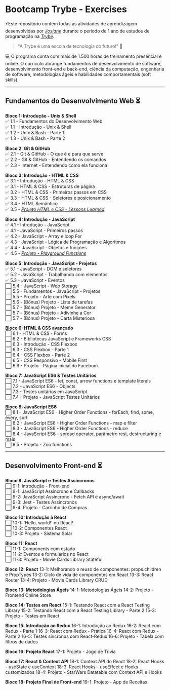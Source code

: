 # Bootcamp Trybe - Exercises  

⚡Este repositório contém todas as atividades de aprendizagem desenvolvidas por _[Josiane](www.linkedin.com/in/josiane-lima-coding)_ durante o período de 1 ano de estudos de programação na _[Trybe](https://www.betrybe.com/)_.

>"A Trybe é uma escola de tecnologia do futuro!" 🚀

💻 O programa conta com mais de 1.500 horas de treinamento presencial e online. O currículo abrange fundamentos de desenvolvimento de software, desenvolvimento front-end e back-end, ciência da computação, engenharia de software, metodologias ágeis e habilidades comportamentais (soft skills).

<hr>

## Fundamentos do Desenvolvimento Web ⏳

<strong>Bloco 1: Introdução - Unix & Shell</strong>
<br>✅ 1.1 - Fundamentos do Desenvolvimento Web
<br>✅ 1.1 - Introdução - Unix & Shell
<br>✅ 1.2 - Unix & Bash - Parte 1
<br>✅ 1.3 - Unix & Bash - Parte 2

<strong>Bloco 2: Git & GitHub</strong>
<br>✅ 2.1 - Git & GitHub  - O que é e para que serve
<br>✅ 2.2 - Git & GitHub - Entendendo os comandos
<br>✅ 2.3 - Internet - Entendendo como ela funciona

<strong>Bloco 3: Introdução - HTML & CSS</strong>
<br>✅ 3.1 - Introdução - HTML & CSS
<br>✅ 3.1 - HTML & CSS - Estruturas de página
<br>✅ 3.2 - HTML & CSS - Primeiros passos em CSS
<br>✅ 3.3 - HTML & CSS - Seletores e posicionamento
<br>✅ 3.4 - HTML Semântico
<br>✅ 3.5 - _[Projeto HTML e CSS - Lessons Learned](https://github.com/tryber/sd-026-a-project-lessons-learned/pull/122)_

<strong>Bloco 4: Introdução - JavaScript</strong>
<br>✅ 4.1 - Introdução - JavaScript
<br>✅ 4.1 - JavaScript - Primeiros passos
<br>✅ 4.2 - JavaScript - Array e loop For
<br>✅ 4.3 - JavaScript - Lógica de Programação e Algoritmos
<br>✅ 4.4 - JavaScript - Objetos e funções
<br>✅ 4.5 - _[Projeto - Playground Functions](https://github.com/tryber/sd-t26-a-project-playground-functions/pull/78)_  

<strong>Bloco 5: Introdução - JavaScript - Projetos</strong>
<br>✅ 5.1 - JavaScript - DOM e seletores
<br>✅ 5.2 - JavaScript - Trabalhando com elementos
<br>✅ 5.3 - JavaScript - Eventos
<br>⬜ 5.4 - JavaScript - Web Storage
<br>⬜ 5.5 - Fundamentos - JavaScript - Projetos
<br>⬜ 5.5 - Projeto - Arte com Pixels
<br>⬜ 5.6 - (Bônus) Projeto - Lista de tarefas
<br>⬜ 5.7 - (Bônus) Projeto - Meme Generator
<br>⬜ 5.7 - (Bônus) Projeto - Adivinhe a Cor
<br>⬜ 5.7 - (Bônus) Projeto - Carta Misteriosa

<strong>Bloco 6: HTML & CSS avançado</strong>
<br>⬜ 6.1 - HTML & CSS - Forms
<br>⬜ 6.2 - Bibliotecas JavaScript e Frameworks CSS
<br>⬜ 6.3 - Introdução - CSS Flexbox
<br>⬜ 6.3 - CSS Flexbox - Parte 1
<br>⬜ 6.4 - CSS Flexbox - Parte 2
<br>⬜ 6.5 - CSS Responsivo - Mobile First
<br>⬜ 6.6 - Projeto - Página inicial do Facebook

<strong>Bloco 7: JavaScript ES6 & Testes Unitários</strong>
<br>⬜ 7.1 - JavaScript ES6 - let, const, arrow functions e template literals
<br>⬜ 7.2 - JavaScript ES6 - Objects
<br>⬜ 7.3 - Testes unitários em JavaScript
<br>⬜ 7.4 - Projeto - JavaScript Testes Unitários

<strong>Bloco 8: JavaScript ES6</strong>
<br>⬜ 8.1 - JavaScript ES6 - Higher Order Functions - forEach, find, some, every, sort
<br>⬜ 8.2 - JavaScript ES6 - Higher Order Functions - map e filter
<br>⬜ 8.3 - JavaScript ES6 - Higher Order Functions - reduce
<br>⬜ 8.4 - JavaScript ES6 - spread operator, parâmetro rest, destructuring e mais
<br>⬜ 8.5 - Projeto - Zoo functions

<hr>

## Desenvolvimento Front-end ⏳

<strong>Bloco 9: JavaScript e Testes Assíncronos</strong>
<br>⬜ 9-1: Introdução - Front-end
<br>⬜ 9-1: JavaScript Assíncrono e Callbacks
<br>⬜ 9-2: JavaScript Assíncrono - Fetch API e async/await
<br>⬜ 9-3: Jest - Testes Assíncronos
<br>⬜ 9-4: Projeto - Carrinho de Compras

<strong>Bloco 10: Introdução à React</strong>
<br>⬜ 10-1: 'Hello, world!' no React!
<br>⬜ 10-2: Componentes React
<br>⬜ 10-3: Projeto - Sistema Solar
 
<strong>Bloco 11: React</strong>
<br>⬜ 11-1: Components com estado
<br>⬜ 11-2: Eventos e formulários no React
<br>⬜ 11-3: Projeto - Movie Cards Library Stateful
 
<strong>Bloco 12: React</strong>
 13-1: Melhorando o reuso de componentes: props.children e PropTypes
 13-2: Ciclo de vida de componentes em React
 13-3: React Router
 13-4: Projeto - Movie Cards Library CRUD
 
<strong>Bloco 13: Metodologias Ágeis</strong>
 14-1: Metodologias Ágeis
 14-2: Projeto - Frontend Online Store
 
<strong>Bloco 14: Testes em React</strong>
 15-1: Testando React com a React Testing Library
 15-2: Testando React com a React Testing Library - Parte 2
 15-3: Projeto - Testes em React
 
<strong>Bloco 15: Introdução ao Redux</strong>
 16-1: Introdução ao Redux
 16-2: React com Redux - Parte 1
 16-3: React com Redux - Prática
 16-4: React com Redux - Parte 2
 16-5: Testes síncronos com React-Redux
 16-6: Projeto - Tabela com filtros de dados
 
<strong>Bloco 16: Projeto React</strong>
 17-1: Projeto - Jogo de Trivia
 
<strong>Bloco 17: React & Context API</strong>
 18-1: Context API do React
 18-2: React Hooks - useState e useContext
 18-3: React Hooks - useEffect e Hooks customizados
 18-4: Projeto - StarWars Datatable com Context API e Hooks
 
<strong>Bloco 18: Projeto Final de Front-end</strong>
 19-1: Projeto - App de Receitas
